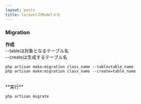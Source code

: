 ```yaml
---
layout: posts
title: laravelのModelメモ 
---
```

### Migration
**作成**   
--tableは対象となるテーブル名  
--createは生成するテーブル名  

```
php artisan make:migration class_name --table=table_name
php artisan make:migration class_name --create=table_name
```
<br>
**実行**   

```
php artisan migrate
```
